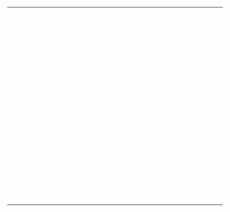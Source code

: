 <table style="width:100%; position: relative;">
  <tr>
    <td align="center" width="100%" style="background: src:'fondo.jpg'; background-size: cover; padding: 50px; color: white; font-size: 20px;">
      <h1>👋 ¡Hola, soy [Tu Nombre]!</h1>
      <p>🚀 Desarrollador Web Junior | 💻 Apasionado por el código limpio y funcional</p>
      <p>🌍 Siempre aprendiendo nuevas tecnologías</p>
    </td>
  </tr>
</table>

